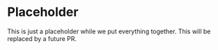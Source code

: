 # Placeholder

This is just a placeholder while we put everything together. This will be replaced by a future PR. 